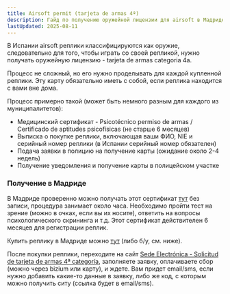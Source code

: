 ```yaml
---
title: Airsoft permit (tarjeta de armas 4ª)
description: Гайд по получению оружейной лицензии для airsoft в Мадриде
lastUpdated: 2025-08-11
---
```


В Испании airsoft реплики классифицируются как оружие, следовательно для того, чтобы играть со своей репликой, нужно получать оружейную лицензию - tarjeta de armas categoria 4a.

Процесс не сложный, но его нужно проделывать для каждой купленной реплики. Эту карту обязательно иметь с собой, если реплика находится с вами вне дома.

Процесс примерно такой (может быть немного разным для каждого из муниципалитетов):
- Медицинский сертификат - Psicotécnico permiso de armas / Certificado de aptitudes psicofísicas (не старше 6 месяцев)
- Выписка о покупке реплики, включающая ваши ФИО, NIE и серийный номер реплики (в Испании серийный номер обязателен)
- Подача заявки в полицию на получение карты (ожидание около 2-4 недель)
- Получение уведомления и получение карты в полицейском участке

### Получение в Мадриде

В Мадриде проверенно можно получать этот сертификат [тут](https://www.centromedicoelpilar.com/certificados-medicos/psicotecnico-permiso-de-armas/) без записи, процедура занимает около часа. Необходимо пройти тест на зрение (можно в очках, если вы их носите), ответить на вопросы психологического скрининга и т.д. Этот сертификат действителен 6 месяцев для регистрации реплик.

Купить реплику в Мадриде можно [тут](https://maps.app.goo.gl/TmpDM1EDm3Vj371m8) (либо б/у, см. ниже).

После покупки реплики, переходите на сайт [Sede Electrónica - Solicitud de tarjeta de armas 4ª categoría](https://sede.madrid.es/portal/site/tramites/menuitem.62876cb64654a55e2dbd7003a8a409a0/?vgnextoid=72cd78d4dfaed010VgnVCM1000000b205a0aRCRD&vgnextchannel=28b737c190180210VgnVCM100000c90da8c0RCRD), заполняете заявку, оплачиваете сбор (можно через bizium или карту), и ждете. Вам придет email/sms, если нужно добавить какие-то данные в заявку, либо же код, с которым можно получить ситу (ссылка будет в email/sms).


